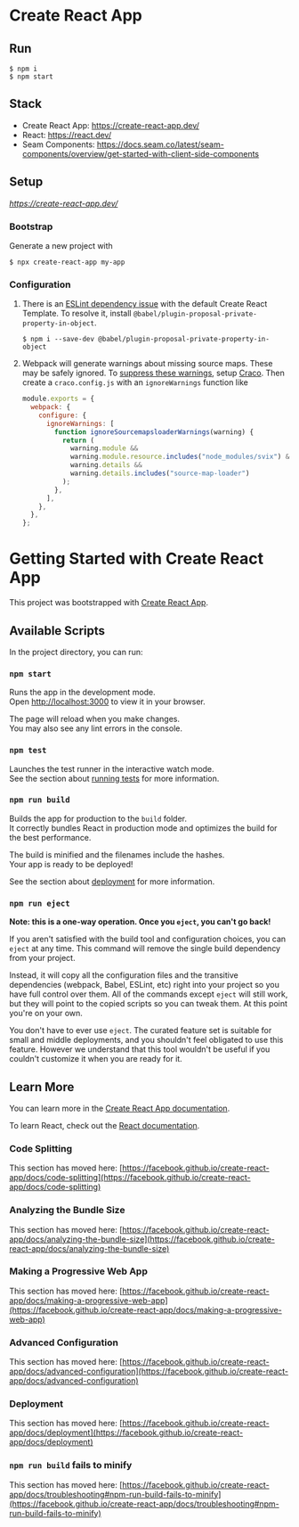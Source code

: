 # Create React App

## Run

```
$ npm i
$ npm start
```

## Stack

- Create React App: https://create-react-app.dev/
- React: https://react.dev/
- Seam Components: https://docs.seam.co/latest/seam-components/overview/get-started-with-client-side-components

## Setup

_https://create-react-app.dev/_

### Bootstrap

Generate a new project with

```
$ npx create-react-app my-app
```

### Configuration

1. There is an [ESLint dependency issue](https://github.com/facebook/create-react-app/issues/13189#issuecomment-1683394166)
   with the default Create React Template.
   To resolve it, install `@babel/plugin-proposal-private-property-in-object`.
   ```
   $ npm i --save-dev @babel/plugin-proposal-private-property-in-object
   ```
2. Webpack will generate warnings about missing source maps.
   These may be safely ignored.
   To [suppress these warnings](https://github.com/facebook/create-react-app/discussions/11767#discussioncomment-2421668),
   setup [Craco](https://craco.js.org/).
   Then create a `craco.config.js` with an `ignoreWarnings` function like
   ```js
   module.exports = {
     webpack: {
       configure: {
         ignoreWarnings: [
           function ignoreSourcemapsloaderWarnings(warning) {
             return (
               warning.module &&
               warning.module.resource.includes("node_modules/svix") &&
               warning.details &&
               warning.details.includes("source-map-loader")
             );
           },
         ],
       },
     },
   };
   ```

# Getting Started with Create React App

This project was bootstrapped with [Create React App](https://github.com/facebook/create-react-app).

## Available Scripts

In the project directory, you can run:

### `npm start`

Runs the app in the development mode.\
Open [http://localhost:3000](http://localhost:3000) to view it in your browser.

The page will reload when you make changes.\
You may also see any lint errors in the console.

### `npm test`

Launches the test runner in the interactive watch mode.\
See the section about [running tests](https://facebook.github.io/create-react-app/docs/running-tests) for more information.

### `npm run build`

Builds the app for production to the `build` folder.\
It correctly bundles React in production mode and optimizes the build for the best performance.

The build is minified and the filenames include the hashes.\
Your app is ready to be deployed!

See the section about [deployment](https://facebook.github.io/create-react-app/docs/deployment) for more information.

### `npm run eject`

**Note: this is a one-way operation. Once you `eject`, you can't go back!**

If you aren't satisfied with the build tool and configuration choices, you can `eject` at any time. This command will remove the single build dependency from your project.

Instead, it will copy all the configuration files and the transitive dependencies (webpack, Babel, ESLint, etc) right into your project so you have full control over them. All of the commands except `eject` will still work, but they will point to the copied scripts so you can tweak them. At this point you're on your own.

You don't have to ever use `eject`. The curated feature set is suitable for small and middle deployments, and you shouldn't feel obligated to use this feature. However we understand that this tool wouldn't be useful if you couldn't customize it when you are ready for it.

## Learn More

You can learn more in the [Create React App documentation](https://facebook.github.io/create-react-app/docs/getting-started).

To learn React, check out the [React documentation](https://reactjs.org/).

### Code Splitting

This section has moved here: [https://facebook.github.io/create-react-app/docs/code-splitting](https://facebook.github.io/create-react-app/docs/code-splitting)

### Analyzing the Bundle Size

This section has moved here: [https://facebook.github.io/create-react-app/docs/analyzing-the-bundle-size](https://facebook.github.io/create-react-app/docs/analyzing-the-bundle-size)

### Making a Progressive Web App

This section has moved here: [https://facebook.github.io/create-react-app/docs/making-a-progressive-web-app](https://facebook.github.io/create-react-app/docs/making-a-progressive-web-app)

### Advanced Configuration

This section has moved here: [https://facebook.github.io/create-react-app/docs/advanced-configuration](https://facebook.github.io/create-react-app/docs/advanced-configuration)

### Deployment

This section has moved here: [https://facebook.github.io/create-react-app/docs/deployment](https://facebook.github.io/create-react-app/docs/deployment)

### `npm run build` fails to minify

This section has moved here: [https://facebook.github.io/create-react-app/docs/troubleshooting#npm-run-build-fails-to-minify](https://facebook.github.io/create-react-app/docs/troubleshooting#npm-run-build-fails-to-minify)
